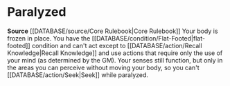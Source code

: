 ﻿# Paralyzed

**Source** [[DATABASE/source/Core Rulebook|Core Rulebook]] 
Your body is frozen in place. You have the [[DATABASE/condition/Flat-Footed|flat-footed]] condition and can't act except to [[DATABASE/action/Recall Knowledge|Recall Knowledge]] and use actions that require only the use of your mind (as determined by the GM). Your senses still function, but only in the areas you can perceive without moving your body, so you can't [[DATABASE/action/Seek|Seek]] while paralyzed.